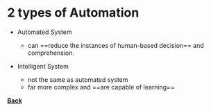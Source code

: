 # 2 types of Automation
- Automated System
	- can ==reduce the instances of human-based decision== and comprehension.

- Intelligent System
	- not the same as automated system
	- far more complex and ==are capable of learning==

**[Back](STintro.md)**